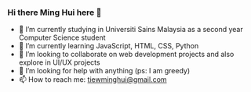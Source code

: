 ### Hi there Ming Hui here 👋

- 🔭 I’m currently studying in Universiti Sains Malaysia as a second year Computer Science student
- 🌱 I’m currently learning JavaScript, HTML, CSS, Python
- 👯 I’m looking to collaborate on web development projects and also explore in UI/UX projects
- 🤔 I’m looking for help with anything (ps: I am greedy)
- 📫 How to reach me: tiewminghui@gmail.com
